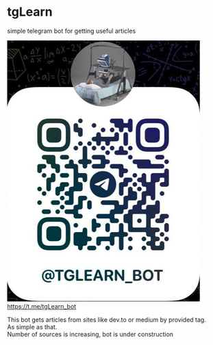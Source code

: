 # tgLearn
simple telegram bot for getting useful articles

![tgLearn](https://github.com/sbeben/tgLearn/blob/main/tgLearn_qr.jpg?raw=true)  
https://t.me/tgLearn_bot  
  
This bot gets articles from sites like dev.to or medium by provided tag.  
As simple as that.  
Number of sources is increasing, bot is under construction
